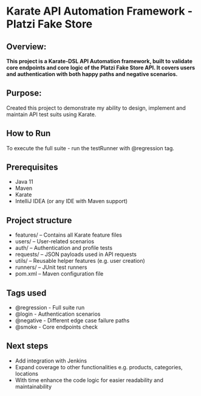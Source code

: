 # Karate API Automation  Framework - Platzi Fake Store

## Overview:
**This project is a Karate-DSL API Automation framework, built to validate 
core endpoints and core logic of the Platzi Fake Store API. It covers users and 
authentication with both happy paths and negative scenarios.**

## Purpose:
Created this project to demonstrate my ability to design, implement and maintain
API test suits using Karate.

## How to Run
To execute the full suite - run the testRunner with @regression tag.

## Prerequisites
- Java 11
- Maven 
- Karate
- IntelliJ IDEA (or any IDE with Maven support)

## Project structure
* features/ – Contains all Karate feature files
* users/ – User-related scenarios
* auth/ – Authentication and profile tests
* requests/ – JSON payloads used in API requests
* utils/ – Reusable helper features (e.g. user creation)
* runners/ – JUnit test runners
* pom.xml – Maven configuration file


## Tags used
- @regression - Full suite run
- @login - Authentication scenarios
- @negative - Different edge case failure paths
- @smoke - Core endpoints check

## Next steps
- Add integration with Jenkins
- Expand coverage to other functionalities e.g. products, categories, locations
- With time enhance the code logic for easier readability and maintainability
